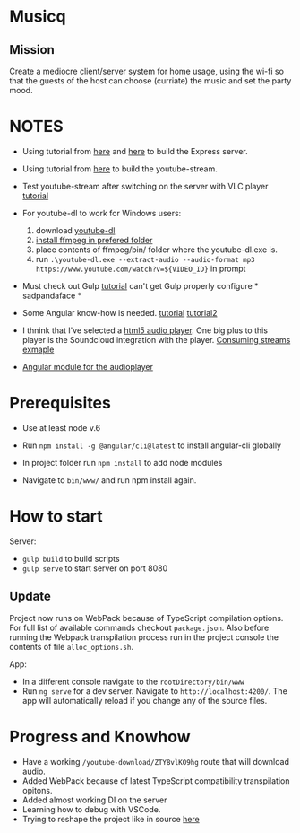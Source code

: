 # Musicq

## Mission
Create a mediocre client/server system for home usage,
using the wi-fi so that the guests of the host can choose
(curriate) the music and set the party mood.

NOTES
===========================================================
* Using tutorial from [here](http://mherman.org/blog/2016/11/05/developing-a-restful-api-with-node-and-typescript/#.WTa8GGiGNhE)
    and [here](http://brianflove.com/2016/11/08/typescript-2-express-node/)
    to build the Express server.

* Using tutorial from [here](http://pauldbergeron.com/articles/streaming-youtube-to-mp3-audio-in-nodejs.html)
    to build the youtube-stream.

* Test youtube-stream after switching on the server with VLC player [tutorial](https://www.youtube.com/watch?v=u0bhD9nWZJ0)

* For youtube-dl to work for Windows users:
    1. download [youtube-dl](https://rg3.github.io/youtube-dl/)
    2. [install ffmpeg in prefered folder](https://github.com/adaptlearning/adapt_authoring/wiki/Installing-FFmpeg)
    3. place contents of ffmpeg/bin/ folder where the youtube-dl.exe is.
    4. run `.\youtube-dl.exe --extract-audio --audio-format mp3 https://www.youtube.com/watch?v=${VIDEO_ID}` in prompt

* Must check out Gulp [tutorial](https://markgoodyear.com/2014/01/getting-started-with-gulp/)
    can't get Gulp properly configure * sadpandaface *

* Some Angular know-how is needed. [tutorial](https://www.edureka.co/blog/angular-tutorial/)
    [tutorial2](https://www.concretepage.com/angular-2/angular-2-property-binding-example)

* I thnink that I've selected a [html5 audio player](https://521dimensions.com/open-source/amplitudejs).
    One big plus to this player is the Soundcloud integration with the player.
    [Consuming streams exmaple](https://m.serversideup.net/amplitudejs-for-live-stream-html5-audio-10f12a84df09)

* [Angular module for the audioplayer](https://github.com/gregorifaroux/angular-amplitudejs)

Prerequisites
=============================================================
* Use at least node v.6
* Run `npm install -g @angular/cli@latest` to install angular-cli globally

* In project folder run `npm install` to add node modules
* Navigate to `bin/www/` and run npm install again.

How to start
=============================================================

Server:
* `gulp build` to build scripts
* `gulp serve` to start server on port 8080
## Update
Project now runs on WebPack because of TypeScript compilation options. 
For full list of available commands checkout `package.json`. Also before running the 
Webpack transpilation process run in the project console the contents of file `alloc_options.sh`.

App:
* In a different console navigate to the `rootDirectory/bin/www`
* Run `ng serve` for a dev server. Navigate to `http://localhost:4200/`. The app will automatically reload if you change any of the source files.

Progress and Knowhow
=============================================================
- Have a working `/youtube-download/ZTY8vlKO9hg` route that will download audio.
- Added WebPack because of latest TypeScript compatibility transpilation opitons.
- Added almost working DI on the server
- Learning how to debug with VSCode.
- Trying to reshape the project like in source [here](https://github.com/microsoft/TypeScript-Node-Starter)


